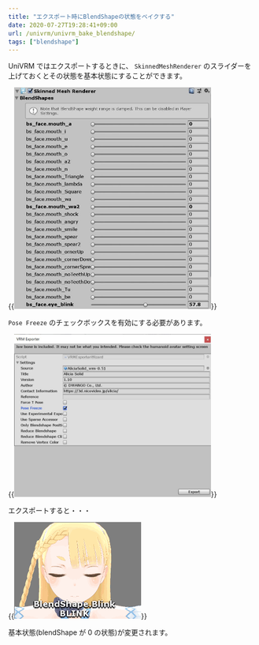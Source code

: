 ```yaml
---
title: "エクスポート時にBlendShapeの状態をベイクする"
date: 2020-07-27T19:28:41+09:00
url: /univrm/univrm_bake_blendshape/
tags: ["blendshape"]
---
```


UniVRM ではエクスポートするときに、 `SkinnedMeshRenderer` のスライダーを上げておくとその状態を基本状態にすることができます。

{{<img width="400" src="images/vrm/blendshape_value.jpg" >}}

`Pose Freeze` のチェックボックスを有効にする必要があります。

{{<img width="400" src="images/vrm/check_freeze.jpg">}}

エクスポートすると・・・

{{<img src="images/vrm/bake_blink.gif">}}

基本状態(blendShape が 0 の状態)が変更されます。
